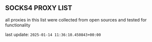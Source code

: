 ## SOCKS4 PROXY LIST

all proxies in this list were collected from open sources and tested for functionality

last update: `2025-01-14 11:36:10.450843+00:00`
